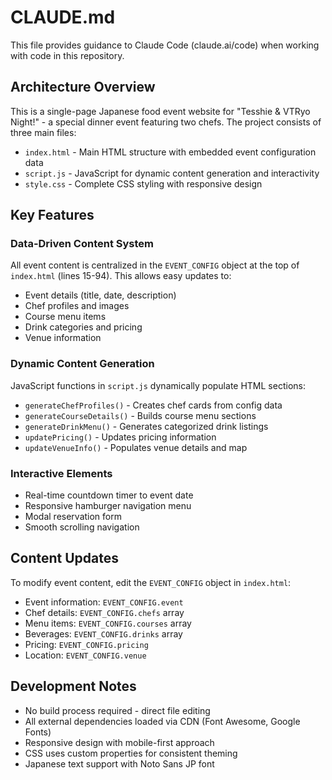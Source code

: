 # CLAUDE.md

This file provides guidance to Claude Code (claude.ai/code) when working with code in this repository.

## Architecture Overview

This is a single-page Japanese food event website for "Tesshie & VTRyo Night!" - a special dinner event featuring two chefs. The project consists of three main files:

- `index.html` - Main HTML structure with embedded event configuration data
- `script.js` - JavaScript for dynamic content generation and interactivity
- `style.css` - Complete CSS styling with responsive design

## Key Features

### Data-Driven Content System
All event content is centralized in the `EVENT_CONFIG` object at the top of `index.html` (lines 15-94). This allows easy updates to:
- Event details (title, date, description)
- Chef profiles and images
- Course menu items
- Drink categories and pricing
- Venue information

### Dynamic Content Generation
JavaScript functions in `script.js` dynamically populate HTML sections:
- `generateChefProfiles()` - Creates chef cards from config data
- `generateCourseDetails()` - Builds course menu sections
- `generateDrinkMenu()` - Generates categorized drink listings
- `updatePricing()` - Updates pricing information
- `updateVenueInfo()` - Populates venue details and map

### Interactive Elements
- Real-time countdown timer to event date
- Responsive hamburger navigation menu
- Modal reservation form
- Smooth scrolling navigation

## Content Updates

To modify event content, edit the `EVENT_CONFIG` object in `index.html`:
- Event information: `EVENT_CONFIG.event`
- Chef details: `EVENT_CONFIG.chefs` array
- Menu items: `EVENT_CONFIG.courses` array
- Beverages: `EVENT_CONFIG.drinks` array
- Pricing: `EVENT_CONFIG.pricing`
- Location: `EVENT_CONFIG.venue`

## Development Notes

- No build process required - direct file editing
- All external dependencies loaded via CDN (Font Awesome, Google Fonts)
- Responsive design with mobile-first approach
- CSS uses custom properties for consistent theming
- Japanese text support with Noto Sans JP font